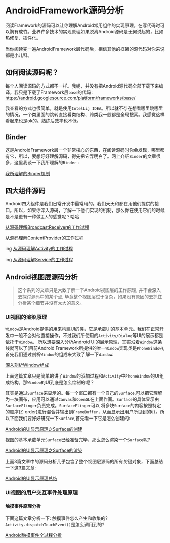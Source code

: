 # AndroidFramework源码分析

阅读Framework的源码可以让你理解Android常用组件的实现原理，在写代码时可以胸有成竹。业界许多技术的实现原理如果脱离Android源码是无何说起的，比如热修复、插件化。

当你阅读完一遍AndroidFramework层代码后，相信其他的框架的源代码对你来说都是小儿科。

## 如何阅读源码呢？

每个人阅读源码的方式都不一样。我呢，并没有把Android源代码全部下载下来编译，我只是下载了Framework层`base`的代码 : https://android.googlesource.com/platform/frameworks/base/

我查看的方式也很简单，就是使用`IntelLij IDEA`。所以就不存在想看哪里跳哪里的情况，一个类里面的跳转直接看类结构、跨类我一般都是全局搜索。我感觉这样看起来也是ok的。熟练后效率也不低。

## Binder

这是AndroidFramework层一个非常核心的东西，在阅读源码时你会发现，哪里都有它，所以，要想好好理解源码，得先把它弄明白了。网上介绍`Binder`的文章很多，这里我谈一下我所理解的`Binder` :

[我所理解的Binder机制](我所理解的Binder机制.md) 

## 四大组件源码

Android四大组件是我们日常开发中最常用的。我们天天和都在用他们提供的接口。所以，如果你深入源码，了解一下他们实现的机制，那么你在使用它们的时候是不是更有一种做`主人`的感觉呢？哈哈

[从源码理解BroadcastReceiver的工作过程](从源码理解BroadcastReceiver的工作过程.md)

[从源码理解ContentProvider的工作过程](ContentProvider启动过程分析.md)

ing [从源码理解Activity的工作过程](从源码理解Activity的工作过程.md)

ing [从源码理解Service的工作过程](从源码理解Service的工作过程.md)

## Android视图层源码分析

>这个系列的文章只是大致了解一下Android视图层的工作原理, 并不会深入去探讨源码中的某个点, 毕竟整个视图层过于复杂，如果没有原因的去抓住分析某个细节并没有太大的意义。

### UI视图的渲染原理

`Window`是Android提供的用来构建UI的类，它是承载UI的基本单元。我们在正常开发中一般不会对他直接操作，不过我们所使用的`Activity/Dialog`等UI的展示都是依托于`Window`。
所以想要深入分析Android UI的展示原理，其实沿着`Window`这条线就可以了(目前Android Framework所提供的唯一`Window`实现类是`PhoneWindow`), 首先我们通过剖析`Window`的组成来大致了解一下`Window`: 

[深入剖析Window组成](深入剖析Window组成.md)

上面这篇文章只是简单的讲了`Window`的添加过程和`Activity`中`PhoneWindow`的UI组成结构。那`Window`的UI到底是怎么绘制的呢？

其实是通过`Surface`来显示的。每一个窗口都有一个自己的`Surface`,可以把它理解为一块画布，应用可以通过`Canvas`和`OpenGL`在上面作画。`Surface`的具体显示由`SurfaceFlinger`负责完成。`SurfaceFlinger`可以
将多块`Surface`的内容按照特定的顺序(Z-order)进行混合并输出到`FrameBuffer`，从而显示出用户所见到的`UI`。所以下面我们要好好研究一下`Surface`,首先看一下它是怎么创建的:

[Android的UI显示原理之Surface的创建](Android的UI显示原理之Surface的创建.md)

视图的基本承载单元`Surface`已经准备完毕，那么怎么渲染一个`Surface`呢?

[Android的UI显示原理之Surface的渲染](Android的UI显示原理之Surface的渲染.md)

上面3篇文章中的源码分析几乎包含了整个视图层源码的所有关键对象，下面总结一下这3篇文章:

[Android的UI显示原理总结](Android的UI显示原理总结.md)

### UI视图的用户交互事件处理原理

#### 触摸事件原理分析

下面这篇文章分析一下: 触摸事件怎么产生和收集的? `Activity.dispatchTouchEvent()`是怎么调用到的?

[Android触摸事件全过程分析](Android触摸事件全过程分析.md)





